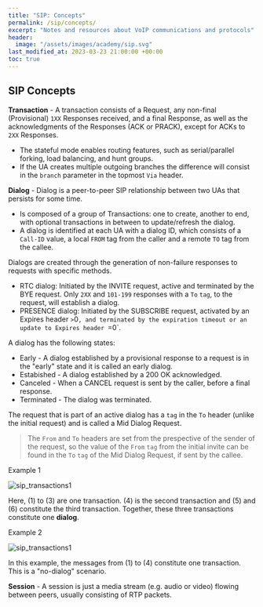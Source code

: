 ```yaml
---
title: "SIP: Concepts"
permalink: /sip/concepts/
excerpt: "Notes and resources about VoIP communications and protocols"
header:
  image: "/assets/images/academy/sip.svg"
last_modified_at: 2023-03-23 21:00:00 +00:00
toc: true
---
```


## SIP Concepts

**Transaction** - A transaction consists of a Request, any non-final (Provisional) `1XX` Responses received, and a final Response, as well as the acknowledgments of the Responses (ACK or PRACK), except for ACKs to `2XX` Responses.
* The stateful mode enables routing features, such as serial/parallel forking, load balancing, and hunt groups.
* If the UA creates multiple outgoing branches the difference will consist in the `branch` parameter in the topmost `Via` header.

**Dialog** - Dialog is a peer-to-peer SIP relationship between two UAs that persists for some time. 
* Is composed of a group of Transactions: one to create, another to end, with optional transactions in between to update/refresh the dialog.
* A dialog is identified at each UA with a dialog ID, which consists of a `Call-ID` value, a local `FROM` tag from the caller and a remote `TO` tag from the callee.

Dialogs are created through the generation of non-failure responses to requests with specific methods. 
* RTC dialog: Initiated by the INVITE request, active and terminated by the BYE request. Only `2XX` and `101-199` responses with a `To` `tag`, to the request, will establish a dialog.
* PRESENCE dialog: Initiated by the SUBSCRIBE request, activated by an Expires header `>`0`, and terminated by the expiration timeout or an update to Expires header `=0`.

A dialog has the following states:
* Early - A dialog established by a provisional response to a request is in the "early" state and it is called an early dialog.
* Estabished - A dialog established by a 200 OK acknowledged.
* Canceled - When a CANCEL request is sent by the caller, before a final response.
* Terminated - The dialog was terminated.

The request that is part of an active dialog has a `tag` in the `To` header (unlike the initial request) and is called a Mid Dialog Request.

> The `From` and `To` headers are set from the prespective of the sender of the request, so the value of the `From` `tag` from the initial invite can be found in the `To` `tag` of the Mid Dialog Request, if sent by the callee.

Example 1

![sip_transactions1](http://www.plantuml.com/plantuml/proxy?cache=no&fmt=svg&src=https://raw.githubusercontent.com/bandonga/bandonga.github.io/master/assets/puml/sip_transactions1.puml)

Here, (1) to (3) are one transaction. (4) is the second transaction and (5) and (6) constitute the third transaction. Together, these three transactions constitute one **dialog**.

Example 2

![sip_transactions1](http://www.plantuml.com/plantuml/proxy?cache=no&fmt=svg&src=https://raw.githubusercontent.com/bandonga/bandonga.github.io/master/assets/puml/sip_transactions2.puml)

In this example, the messages from (1) to (4) constitute one transaction. This is a "no-dialog" scenario.

**Session** - A session is just a media stream (e.g. audio or video) flowing between peers, usually consisting of RTP packets.
